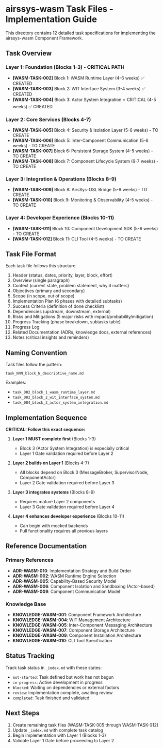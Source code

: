 # airssys-wasm Task Files - Implementation Guide

This directory contains 12 detailed task specifications for implementing the airssys-wasm Component Framework.

## Task Overview

### Layer 1: Foundation (Blocks 1-3) - CRITICAL PATH
- **[WASM-TASK-002]** Block 1: WASM Runtime Layer (4-6 weeks) ✅ CREATED
- **[WASM-TASK-003]** Block 2: WIT Interface System (3-4 weeks) ✅ CREATED  
- **[WASM-TASK-004]** Block 3: Actor System Integration ⭐ CRITICAL (4-5 weeks) ✅ CREATED

### Layer 2: Core Services (Blocks 4-7)
- **[WASM-TASK-005]** Block 4: Security & Isolation Layer (5-6 weeks) - TO CREATE
- **[WASM-TASK-006]** Block 5: Inter-Component Communication (5-6 weeks) - TO CREATE
- **[WASM-TASK-007]** Block 6: Persistent Storage System (4-5 weeks) - TO CREATE
- **[WASM-TASK-008]** Block 7: Component Lifecycle System (6-7 weeks) - TO CREATE

### Layer 3: Integration & Operations (Blocks 8-9)
- **[WASM-TASK-009]** Block 8: AirsSys-OSL Bridge (5-6 weeks) - TO CREATE
- **[WASM-TASK-010]** Block 9: Monitoring & Observability (4-5 weeks) - TO CREATE

### Layer 4: Developer Experience (Blocks 10-11)
- **[WASM-TASK-011]** Block 10: Component Development SDK (5-6 weeks) - TO CREATE
- **[WASM-TASK-012]** Block 11: CLI Tool (4-5 weeks) - TO CREATE

## Task File Format

Each task file follows this structure:
1. Header (status, dates, priority, layer, block, effort)
2. Overview (single paragraph)
3. Context (current state, problem statement, why it matters)
4. Objectives (primary and secondary)
5. Scope (in scope, out of scope)
6. Implementation Plan (6 phases with detailed subtasks)
7. Success Criteria (definition of done checklist)
8. Dependencies (upstream, downstream, external)
9. Risks and Mitigations (5 major risks with impact/probability/mitigation)
10. Progress Tracking (phase breakdown, subtasks table)
11. Progress Log
12. Related Documentation (ADRs, knowledge docs, external references)
13. Notes (critical insights and reminders)

## Naming Convention

Task files follow the pattern:
```
task_NNN_block_N_descriptive_name.md
```

Examples:
- `task_002_block_1_wasm_runtime_layer.md`
- `task_003_block_2_wit_interface_system.md`
- `task_004_block_3_actor_system_integration.md`

## Implementation Sequence

**CRITICAL: Follow this exact sequence:**

1. **Layer 1 MUST complete first** (Blocks 1-3)
   - Block 3 (Actor System Integration) is especially critical
   - Layer 1 Gate validation required before Layer 2

2. **Layer 2 builds on Layer 1** (Blocks 4-7)
   - All blocks depend on Block 3 (MessageBroker, SupervisorNode, ComponentActor)
   - Layer 2 Gate validation required before Layer 3

3. **Layer 3 integrates systems** (Blocks 8-9)
   - Requires mature Layer 2 components
   - Layer 3 Gate validation required before Layer 4

4. **Layer 4 enhances developer experience** (Blocks 10-11)
   - Can begin with mocked backends
   - Full functionality requires all previous layers

## Reference Documentation

### Primary References
- **ADR-WASM-010**: Implementation Strategy and Build Order
- **ADR-WASM-002**: WASM Runtime Engine Selection
- **ADR-WASM-005**: Capability-Based Security Model
- **ADR-WASM-006**: Component Isolation and Sandboxing (Actor-based)
- **ADR-WASM-009**: Component Communication Model

### Knowledge Base
- **KNOWLEDGE-WASM-001**: Component Framework Architecture
- **KNOWLEDGE-WASM-004**: WIT Management Architecture
- **KNOWLEDGE-WASM-005**: Inter-Component Messaging Architecture
- **KNOWLEDGE-WASM-007**: Component Storage Architecture
- **KNOWLEDGE-WASM-009**: Component Installation Architecture
- **KNOWLEDGE-WASM-010**: CLI Tool Specification

## Status Tracking

Track task status in `_index.md` with these states:
- `not-started`: Task defined but work has not begun
- `in-progress`: Active development in progress
- `blocked`: Waiting on dependencies or external factors
- `review`: Implementation complete, awaiting review
- `completed`: Task finished and validated

## Next Steps

1. Create remaining task files (WASM-TASK-005 through WASM-TASK-012)
2. Update `_index.md` with complete task catalog
3. Begin implementation with Layer 1 (Blocks 1-3)
4. Validate Layer 1 Gate before proceeding to Layer 2

